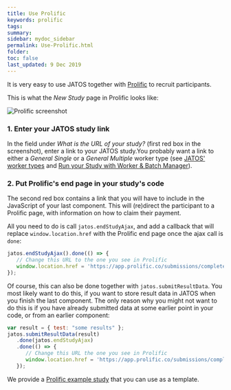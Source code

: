 ```yaml
---
title: Use Prolific 
keywords: prolific
tags:
summary:
sidebar: mydoc_sidebar
permalink: Use-Prolific.html
folder:
toc: false
last_updated: 9 Dec 2019
---
```


It is very easy to use JATOS together with [Prolific](https://www.prolific.co/) to recruit participants. 

This is what the _New Study_ page in Prolific looks like:

![Prolific screenshot](images/Screenshot_Prolific_create_study.png)


### 1. Enter your JATOS study link

In the field under _What is the URL of your study?_ (first red box in the screenshot), enter a link to your JATOS study.You probably want a link to either a _General Single_ or a _General Multiple_ worker type (see [JATOS' worker types](Worker-Types.html) and [Run your Study with Worker & Batch Manager](Run-your-Study-with-Worker-and-Batch-Manager.html)).


### 2. Put Prolific's end page in your study's code

The second red box contains a link that you will have to include in the JavaScript of your last component. This will (re)direct the participant to a Prolific page, with information on how to claim their payment. 

All you need to do is call `jatos.endStudyAjax`, and add a callback that will replace `window.location.href` with the Prolific end page once the ajax call is `done`:

```JavaScript
jatos.endStudyAjax().done(() => {
   // Change this URL to the one you see in Prolific
   window.location.href = 'https://app.prolific.co/submissions/complete?cc=7F61EE4E'
});
```

Of course, this can also be done together with `jatos.submitResultData`. You most likely want to do this, if you want to store result data in JATOS when you finish the last component. The only reason why you might not want to do this is if you have already submitted data at some earlier point in your code, or from an earlier component:

```JavaScript
var result = { test: "some results" };
jatos.submitResultData(result)
   .done(jatos.endStudyAjax)
   .done(() => {
      // Change this URL the one you see in Prolific
      window.location.href = 'https://app.prolific.co/submissions/complete?cc=7F61EE4E'
   });
```

We provide a [Prolific example study](https://github.com/JATOS/JATOS_examples/raw/master/examples/prolific_example.zip) that you can use as a template.

